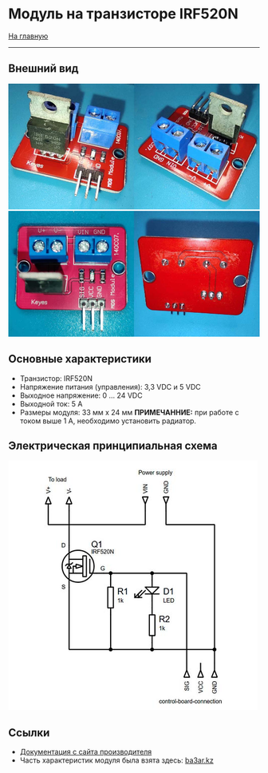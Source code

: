 # Модуль на транзисторе IRF520N
[На главную](../../../../README.md)
___
## Внешний вид
![irf520-module-front-rear-view](images/irf520-module-front-rear-view.jpg)
![irf520-module-top-bottom-view](images/irf520-module-top-bottom-view.jpg)

## Основные характеристики
- Транзистор: IRF520N
- Напряжение питания (управления): 3,3 VDC и 5 VDC
- Выходное напряжение: 0 … 24 VDC
- Выходной ток: 5 A
- Размеры модуля: 33 мм х 24 мм
__ПРИМЕЧАННИЕ:__ при работе с током выше 1 А, необходимо установить радиатор.

## Электрическая принципиальная схема
![irf520-module-electrical-diagram](images/irf520-module-electrical-diagram.jpg)
## Ссылки
- [Документация с сайта производителя](https://www.infineon.com/cms/en/product/power/mosfet/n-channel/irf520n/#!documents)
- Часть характеристик модуля была взята здесь: [ba3ar.kz](https://ba3ar.kz/product/modul-irf520-silovoj-klyuch-s-polevym-tranzistorom/)